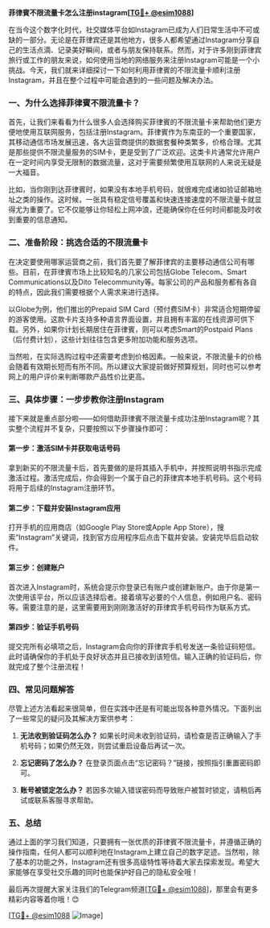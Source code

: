 **菲律賓不限流量卡怎么注册instagram[[TG💪+ @esim1088](https://t.me/s/esim1088)]**

在当今这个数字化时代，社交媒体平台如Instagram已成为人们日常生活中不可或缺的一部分。无论是在菲律宾还是其他地方，很多人都希望通过Instagram分享自己的生活点滴、记录美好瞬间，或者与朋友保持联系。然而，对于许多刚到菲律宾旅行或工作的朋友来说，如何使用当地的网络服务来注册Instagram可能是一个小挑战。今天，我们就来详细探讨一下如何利用菲律賓的不限流量卡顺利注册Instagram，并且在整个过程中可能会遇到的一些问题及解决办法。

### 一、为什么选择菲律賓不限流量卡？

首先，让我们来看看为什么很多人会选择购买菲律賓的不限流量卡来帮助他们更方便地使用互联网服务，包括注册Instagram。菲律賓作为东南亚的一个重要国家，其移动通信市场发展迅速，各大运营商提供的数据套餐种类繁多，价格合理。尤其是那些提供不限流量服务的SIM卡，更是受到了广泛欢迎。这类卡片通常允许用户在一定时间内享受无限制的数据流量，这对于需要频繁使用互联网的人来说无疑是一大福音。

比如，当你刚到达菲律賓时，如果没有本地手机号码，就很难完成诸如验证邮箱地址之类的操作。这时候，一张具有稳定信号覆盖和快速连接速度的不限流量卡就显得尤为重要了。它不仅能够让你轻松上网冲浪，还能确保你在任何时间都能及时收到重要的信息通知。

### 二、准备阶段：挑选合适的不限流量卡

在决定要使用哪家运营商之前，我们首先要了解菲律宾的主要移动通信公司有哪些。目前，在菲律賓市场上比较知名的几家公司包括Globe Telecom、Smart Communications以及Dito Telecommunity等。每家公司的产品和服务都有各自的特点，因此我们需要根据个人需求来进行选择。

以Globe为例，他们推出的Prepaid SIM Card（预付费SIM卡）非常适合短期停留的游客使用。这款卡片支持多种语言界面设置，并且拥有丰富的在线资源可供下载。另外，如果你计划长期居住在菲律賓，则可以考虑Smart的Postpaid Plans（后付费计划），这些计划往往包含更多附加功能和服务选项。

当然啦，在实际选购过程中还需要考虑到价格因素。一般来说，不限流量卡的价格会随着有效期长短而有所不同。所以建议大家提前做好预算规划，同时也可以参考网上的用户评价来判断哪款产品性价比更高。

### 三、具体步骤：一步步教你注册Instagram

接下来就是重点部分啦——如何借助菲律賓不限流量卡成功注册Instagram呢？其实整个流程并不复杂，只要按照以下步骤操作即可：

#### 第一步：激活SIM卡并获取电话号码
拿到新买的不限流量卡后，首先要做的是将其插入手机中，并按照说明书指示完成激活过程。激活完成后，你会得到一个属于自己的菲律宾本地手机号码。这个号码将用于后续的Instagram注册环节。

#### 第二步：下载并安装Instagram应用
打开手机的应用商店（如Google Play Store或Apple App Store），搜索“Instagram”关键词，找到官方应用程序后点击下载并安装。安装完毕后启动软件。

#### 第三步：创建账户
首次进入Instagram时，系统会提示你登录已有账户或创建新账户。由于你是第一次使用该平台，所以应该选择后者。接着填写必要的个人信息，例如用户名、密码等。需要注意的是，这里需要用到刚刚激活好的菲律宾手机号码作为联系方式。

#### 第四步：验证手机号码
提交完所有必填项之后，Instagram会向你的菲律宾手机号发送一条验证码短信。此时请确保你的手机处于良好状态并且已接收到该短信。输入正确的验证码后，你就完成了整个注册流程！

### 四、常见问题解答

尽管上述方法看起来很简单，但在实践中还是有可能出现各种意外情况。下面列出了一些常见的疑问及其解决方案供参考：

1. **无法收到验证码怎么办？**
   如果长时间未收到验证码，请检查是否正确输入了手机号码；如果仍然无效，则尝试重启设备后再试一次。

2. **忘记密码了怎么办？**
   在登录页面点击“忘记密码？”链接，按照指引重置密码即可。

3. **账号被锁定怎么办？**
   若因多次输入错误密码而导致账户被暂时锁定，请稍后再试或联系客服寻求帮助。

### 五、总结

通过上面的学习我们知道，只要拥有一张优质的菲律賓不限流量卡，并遵循正确的操作指南，任何人都可以顺利地在Instagram上建立自己的数字足迹。当然啦，除了基本的功能之外，Instagram还有很多高级特性等待着大家去探索发现。希望大家能够在享受社交乐趣的同时也能保护好自己的隐私安全哦！

最后再次提醒大家关注我们的Telegram频道[[TG💪+ @esim1088](https://t.me/s/esim1088)]，那里会有更多精彩内容等着你哦！😊

[[TG💪+ @esim1088](https://t.me/s/esim1088) ![Image](https://i.postimg.cc/4NQfJmqS/Snipaste-2025-05-13-00-14-12.png)]
